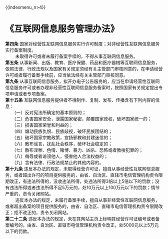 {{indexmenu_n>4}}

# 《互联网信息服务管理办法》

**第四条** 国家对经营性互联网信息服务实行许可制度；对非经营性互联网信息服务实行备案制度。  
　　 未取得许可或者未履行备案手续的，不得从事互联网信息服务。  
**第五条**
从事新闻、出版、教育、医疗保健、药品和医疗器械等互联网信息服务，依照法律、行政法规以及国家有关规定须经有关主管部门审核同意的，在申请经营许可或者履行备案手续前，应当依法经有关主管部门审核同意。  
**第九条**
从事互联网信息服务，拟开办电子公告服务的，应当在申请经营性互联网信息服务许可或者办理非经营性互联网信息服务备案时，按照国家有关规定提出专项申请或者专项备案。  
**第十五条** 互联网信息服务提供者不得制作、复制、发布、传播含有下列内容的信息：  
　　（一）反对宪法所确定的基本原则的；  
　　（二）危害国家安全，泄露国家秘密，颠覆国家政权，破坏国家统一的；  
　　（三）损害国家荣誉和利益的；  
　　（四）煽动民族仇恨、民族歧视，破坏民族团结的；  
　　（五）破坏国家宗教政策，宣扬邪教和封建迷信的；  
　　（六）散布谣言，扰乱社会秩序，破坏社会稳定的；  
　　（七）散布淫秽、色情、赌博、暴力、凶杀、恐怖或者教唆犯罪的；  
　　（八）侮辱或者诽谤他人，侵害他人合法权益的；  
　　（九）含有法律、行政法规禁止的其他内容的。  
**第十九条**
违反本办法的规定，未取得经营许可证，擅自从事经营性互联网信息服务，或者超出许可的项目提供服务的，由省、自治区、直辖市电信管理机构责令限期改正，有违法所得的，没收违法所得，处违法所得3倍以上5倍以下的罚款；没有违法所得或者违法所得不足5万元的，处10万元以上100万元以下的罚款；情节严重的，责令关闭网站。  
　　
违反本办法的规定，未履行备案手续，擅自从事非经营性互联网信息服务，或者超出备案的项目提供服务的，由省、自治区、直辖市电信管理机构责令限期改正；拒不改正的，责令关闭网站。  
**第二十二条**
违反本办法的规定，未在其网站主页上标明其经营许可证编号或者备案编号的，由省、自治区、直辖市电信管理机构责令改正，处5000元以上5万元以下的罚款。
